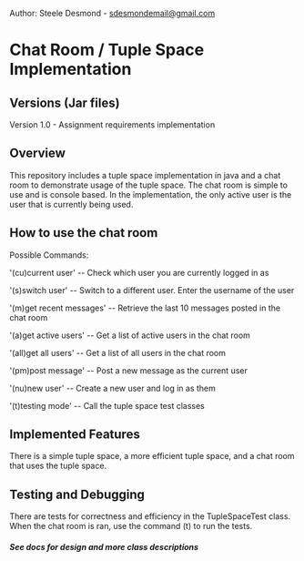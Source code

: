 Author: Steele Desmond - sdesmondemail@gmail.com
# Chat Room / Tuple Space Implementation

## Versions (Jar files)

Version 1.0 - Assignment requirements implementation

## Overview

This repository includes a tuple space implementation in java and a chat room to
demonstrate usage of the tuple space. The chat room is simple to use and is
console based. In the implementation, the only active user is the user that is 
currently being used.

## How to use the chat room

Possible Commands:

'(cu)current user' -- Check which user you are currently logged in as

'(s)switch user' -- Switch to a different user. Enter the username of the user

'(m)get recent messages' -- Retrieve the last 10 messages posted in the chat room

'(a)get active users' -- Get a list of active users in the chat room

'(all)get all users' -- Get a list of all users in the chat room

'(pm)post message' -- Post a new message as the current user

'(nu)new user' -- Create a new user and log in as them

'(t)testing mode' -- Call the tuple space test classes

## Implemented Features

There is a simple tuple space, a more efficient tuple space, and a chat room that
uses the tuple space.

## Testing and Debugging

There are tests for correctness and efficiency in the TupleSpaceTest class.
When the chat room is ran, use the command (t) to run the tests.

##### See docs for design and more class descriptions
